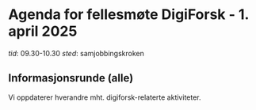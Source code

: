 # Agenda for fellesmøte DigiForsk - 1. april 2025

*tid*: 09.30-10.30
*sted*: samjobbingskroken

## Informasjonsrunde (alle)

Vi oppdaterer hverandre mht. digiforsk-relaterte aktiviteter.
